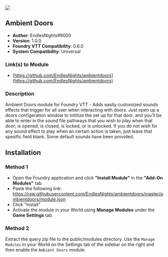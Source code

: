 ![](https://img.shields.io/badge/Foundry-v0.6.0-informational)
## Ambient Doors

* **Author**: EndlesNights#9000
* **Version**: 1.0.0
* **Foundry VTT Compatibility**: 0.6.0
* **System Compatibility**: Universal

### Link(s) to Module
* [https://github.com/EndlesNights/ambientdoors](https://github.com/EndlesNights/ambientdoors)

### Description
Ambient Doors module for Foundry VTT - Adds easily customized sounds effects that trigger for all user when interacting with doors. Just open up a doors configeration window to initilize the set up for that door, and you'll be able to enter in the sound file pathways that you wish to play when that door; is opened, is closed, is locked, or is unlocked. If you do not wish for any sound effect to play when an certain action is taken, just leave that spesific field blank. Some default sounds have been provided.

## Installation
### Method 1
* Open the Foundry application and click **"Install Module"** in the **"Add-On Modules"** tab.
* Paste the following link: https://raw.githubusercontent.com/EndlesNights/ambientdoors/master/ambientdoors/module.json
* Click "Install"
* Activate the module in your World using **Manage Modules** under the **Game Settings** tab.

### Method 2
Extract the query.zip file to the public/modules directory. Use the `Manage Modules` in your World on the Settings tab of the sidebar on the right and then enable the `Ambient Doors` module.
